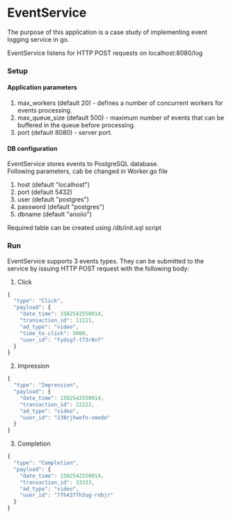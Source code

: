 # EventService

The purpose of this application is a case study of implementing event logging service in go. <br />

EventService listens for HTTP POST requests on localhost:8080/log

### Setup

#### Application parameters

1. max_workers (default 20) - defines a number of concurrent workers for events processing.
2. max_queue_size (default 500) - maximum number of events that can be buffered in the queue before processing.
3. port (default 8080) - server port.

#### DB configuration

EventService stores events to PostgreSQL database. <br />
Following parameters, cab be changed in Worker.go file

1. host (default "localhost")
2. port (default 5432)
3. user (default "postgres")
4. password (default "postgres")
5. dbname (default "anoiio")


Required table can be created using /db/init.sql script

### Run

EventService supports 3 events types.
They can be submitted to the service by issuing HTTP POST request with the following body:

1. Click

```javascript
{
  "type": "Click",
  "payload": {
    "date_time": 1502542550914,
    "transaction_id": 11111,
    "ad_type": "video",
    "time_to_click": 5000,
    "user_id": "fydsgf-t73r8nf"
  }
}
```


2. Impression

```javascript
{
  "type": "Impression",
  "payload": {
    "date_time": 1502542550914,
    "transaction_id": 22222,
    "ad_type": "video",
    "user_id": "238rjhwefn-vmedo"
  }
}
```


3. Completion

```javascript
{
  "type": "Completion",
  "payload": {
    "date_time": 1502542550914,
    "transaction_id": 33333,
    "ad_type": "video",
    "user_id": "7fh437fh3ug-rnbjr"
  }
}
```
